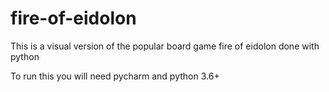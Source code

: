 # fire-of-eidolon

This is a visual version of the popular board game fire of eidolon done with python

To run this you will need pycharm and python 3.6+

